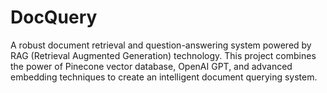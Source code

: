 # DocQuery
A robust document retrieval and question-answering system powered by RAG (Retrieval Augmented Generation) technology. This project combines the power of Pinecone vector database, OpenAI GPT, and advanced embedding techniques to create an intelligent document querying system.
